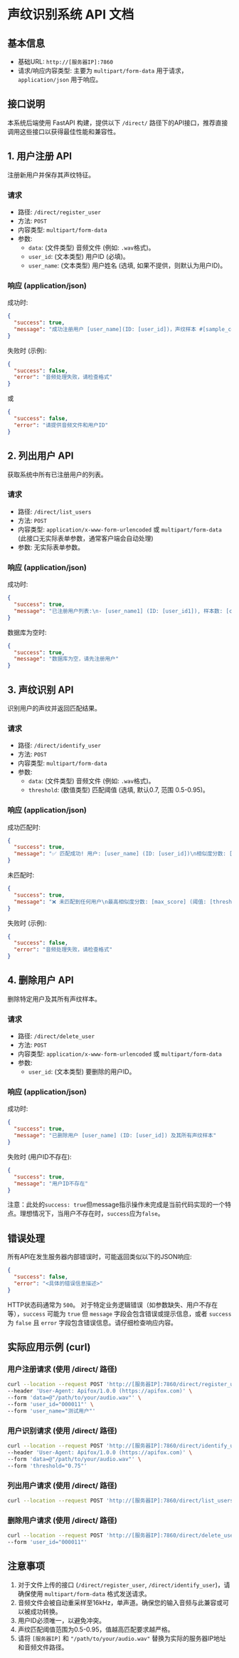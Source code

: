 # 声纹识别系统 API 文档

## 基本信息

- 基础URL: `http://[服务器IP]:7860`
- 请求/响应内容类型: 主要为 `multipart/form-data` 用于请求，`application/json` 用于响应。

## 接口说明

本系统后端使用 FastAPI 构建，提供以下 `/direct/` 路径下的API接口，推荐直接调用这些接口以获得最佳性能和兼容性。

## 1. 用户注册 API

注册新用户并保存其声纹特征。

### 请求
- 路径: `/direct/register_user`
- 方法: `POST`
- 内容类型: `multipart/form-data`
- 参数:
    - `data`: (文件类型) 音频文件 (例如: `.wav`格式)。
    - `user_id`: (文本类型) 用户ID (必填)。
    - `user_name`: (文本类型) 用户姓名 (选填, 如果不提供，则默认为用户ID)。

### 响应 (application/json)

成功时:
```json
{
  "success": true,
  "message": "成功注册用户 [user_name](ID: [user_id])，声纹样本 #[sample_count]"
}
```
失败时 (示例):
```json
{
  "success": false,
  "error": "音频处理失败，请检查格式"
}
```
或
```json
{
  "success": false,
  "error": "请提供音频文件和用户ID"
}
```

## 2. 列出用户 API

获取系统中所有已注册用户的列表。

### 请求
- 路径: `/direct/list_users`
- 方法: `POST`
- 内容类型: `application/x-www-form-urlencoded` 或 `multipart/form-data` (此接口无实际表单参数，通常客户端会自动处理)
- 参数: 无实际表单参数。

### 响应 (application/json)

成功时:
```json
{
  "success": true,
  "message": "已注册用户列表:\n- [user_name1] (ID: [user_id1]), 样本数: [count1]\n- [user_name2] (ID: [user_id2]), 样本数: [count2]"
}
```
数据库为空时:
```json
{
  "success": true,
  "message": "数据库为空，请先注册用户"
}
```

## 3. 声纹识别 API

识别用户的声纹并返回匹配结果。

### 请求
- 路径: `/direct/identify_user`
- 方法: `POST`
- 内容类型: `multipart/form-data`
- 参数:
    - `data`: (文件类型) 音频文件 (例如: `.wav`格式)。
    - `threshold`: (数值类型) 匹配阈值 (选填, 默认0.7, 范围 0.5-0.95)。

### 响应 (application/json)

成功匹配时:
```json
{
  "success": true,
  "message": "✅ 匹配成功! 用户: [user_name] (ID: [user_id])\n相似度分数: [score]"
}
```

未匹配时:
```json
{
  "success": true,
  "message": "❌ 未匹配到任何用户\n最高相似度分数: [max_score] (阈值: [threshold])"
}
```
失败时 (示例):
```json
{
  "success": false,
  "error": "音频处理失败，请检查格式"
}
```

## 4. 删除用户 API

删除特定用户及其所有声纹样本。

### 请求
- 路径: `/direct/delete_user`
- 方法: `POST`
- 内容类型: `application/x-www-form-urlencoded` 或 `multipart/form-data`
- 参数:
    - `user_id`: (文本类型) 要删除的用户ID。

### 响应 (application/json)

成功时:
```json
{
  "success": true,
  "message": "已删除用户 [user_name] (ID: [user_id]) 及其所有声纹样本"
}
```
失败时 (用户ID不存在):
```json
{
  "success": true, 
  "message": "用户ID不存在" 
}
```
注意：此处的`success: true`但message指示操作未完成是当前代码实现的一个特点。理想情况下，当用户不存在时，`success`应为`false`。

## 错误处理

所有API在发生服务器内部错误时，可能返回类似以下的JSON响应:
```json
{
  "success": false,
  "error": "<具体的错误信息描述>"
}
```
HTTP状态码通常为 `500`。
对于特定业务逻辑错误（如参数缺失、用户不存在等），`success` 可能为 `true` 但 `message` 字段会包含错误或提示信息，或者 `success` 为 `false` 且 `error` 字段包含错误信息。请仔细检查响应内容。

## 实际应用示例 (curl)

### 用户注册请求 (使用 /direct/ 路径)

```bash
curl --location --request POST 'http://[服务器IP]:7860/direct/register_user' \
--header 'User-Agent: Apifox/1.0.0 (https://apifox.com)' \
--form 'data=@"/path/to/your/audio.wav"' \
--form 'user_id="000011"' \
--form 'user_name="测试用户"'
```

### 用户识别请求 (使用 /direct/ 路径)

```bash
curl --location --request POST 'http://[服务器IP]:7860/direct/identify_user' \
--header 'User-Agent: Apifox/1.0.0 (https://apifox.com)' \
--form 'data=@"/path/to/your/audio.wav"' \
--form 'threshold="0.75"'
```

### 列出用户请求 (使用 /direct/ 路径)
```bash
curl --location --request POST 'http://[服务器IP]:7860/direct/list_users'
```

### 删除用户请求 (使用 /direct/ 路径)
```bash
curl --location --request POST 'http://[服务器IP]:7860/direct/delete_user' \
--form 'user_id="000011"'
```

## 注意事项

1.  对于文件上传的接口 (`/direct/register_user`, `/direct/identify_user`)，请确保使用 `multipart/form-data` 格式发送请求。
2.  音频文件会被自动重采样至16kHz，单声道。确保您的输入音频与此兼容或可以被成功转换。
3.  用户ID必须唯一，以避免冲突。
4.  声纹匹配阈值范围为0.5-0.95，值越高匹配要求越严格。
5.  请将 `[服务器IP]` 和 `"/path/to/your/audio.wav"` 替换为实际的服务器IP地址和音频文件路径。 